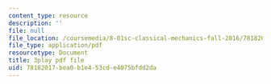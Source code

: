 ```yaml
---
content_type: resource
description: ''
file: null
file_location: /coursemedia/8-01sc-classical-mechanics-fall-2016/78182017bea0b1e453cde4075bfdd2da_mLLUgcvQLgY.pdf
file_type: application/pdf
resourcetype: Document
title: 3play pdf file
uid: 78182017-bea0-b1e4-53cd-e4075bfdd2da
---
```


